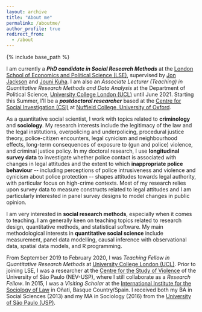 ```yaml
---
layout: archive
title: "About me"
permalink: /aboutme/
author_profile: true
redirect_from:
  - /about
---
```


{% include base_path %}

I am currently a ***PhD candidate in Social Research Methods*** at the [London School of Economics and Political Science (LSE)](http://www.lse.ac.uk/methodology), supervised by [Jon Jackson](http://www.lse.ac.uk/Methodology/People/Academic-Staff/Jonathan-Jackson/Jonathan-Jackson) and [Jouni Kuha](http://www.lse.ac.uk/Statistics/People/Dr-Jouni-Kuha). I am also an *Associate Lecturer (Teaching) in Quantitative Research Methods and Data Analysis* at the Department of Political Science, [University College London (UCL)](https://www.ucl.ac.uk/political-science/) until June 2021. Starting this Summer, I'll be a ***postdoctoral researcher*** based at the [Centre for Social Investigation (CSI)](http://csi.nuff.ox.ac.uk) at [Nuffield College, University of Oxford](https://www.nuffield.ox.ac.uk).

As a quantitative social scientist, I work with topics related to **criminology** and **sociology**. My research interests include the legitimacy of the law and the legal institutions, overpolicing and underpolicing, procedural justice theory, police-citizen encounters, legal cynicism and neighbourhood effects, long-term consequences of exposure to (gun and police) violence, and criminal justice policy. In my doctoral research, I use **longitudinal survey data** to investigate whether police contact is associated with changes in legal attitudes and the extent to which **inappropriate police behaviour** -- including perceptions of police intrusiveness and violence and cynicism about police protection -- shapes attitudes towards legal authority, with particular focus on high-crime contexts. Most of my research relies upon survey data to measure constructs related to legal attitudes and I am particularly interested in panel survey designs to model changes in public opinion.

I am very interested in **social research methods**, especially when it comes to teaching. I am generally keen on teaching topics related to research design, quantitative methods, and statistical software. My main methodological interests in **quantitative social science** include measurement, panel data modelling, causal inference with observational data, spatial data models, and R programming.

From September 2019 to February 2020, I was *Teaching Fellow in Quantitative Research Methods* at [University College London (UCL)](https://www.ucl.ac.uk/political-science). Prior to joining LSE, I was a researcher at the [Centre for the Study of Violence](http://english.nevusp.org) of the University of São Paulo (NEV-USP), where I still collaborate as a *Research Fellow*. In 2015, I was a *Visiting Scholar* at the [International Institute for the Sociology of Law](http://iisj.net) in Oñati, Basque Country/Spain. I received both my BA in Social Sciences (2013) and my MA in Sociology (2016) from the [University of São Paulo (USP)](https://www.fflch.usp.br/).
